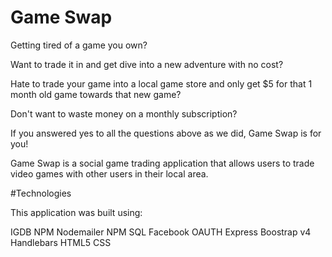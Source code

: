 # Game Swap

Getting tired of a game you own? 

Want to trade it in and get dive into a new adventure with no cost?

Hate to trade your game into a local game store and only get $5 for that 1 month old game towards that new game? 

Don't want to waste money on a monthly subscription?

If you answered yes to all the questions above as we did, Game Swap is for you!

Game Swap is a social game trading application that allows users to trade video games with other users in their local area.


#Technologies

This application was built using:

IGDB NPM
Nodemailer NPM
SQL
Facebook OAUTH
Express
Boostrap v4
Handlebars
HTML5
CSS


